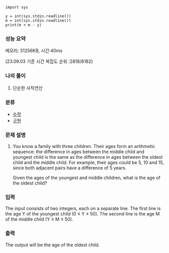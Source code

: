 ```
import sys

y = int(sys.stdin.readline())
m = int(sys.stdin.readline())
print(m + m - y)
```

### 성능 요약

메모리:   31256KB, 시간:40ms 

(23.09.03 기준 시간 복잡도 순위 :2818/6182)



### 나의 풀이

1. 단순한 사칙연산



### 분류

- [수학](https://www.acmicpc.net/problem/tag/124)
- [구현](https://www.acmicpc.net/problem/tag/102)

### 문제 설명

1. You know a family with three children. Their ages form an arithmetic sequence: the difference in ages between the middle child and youngest child is the same as the difference in ages between the oldest child and the middle child. For example, their ages could be 5, 10 and 15, since both adjacent pairs have a difference of 5 years.

   Given the ages of the youngest and middle children, what is the age of the oldest child?


### 입력

The input consists of two integers, each on a separate line. The first line is the age Y of the youngest child (0 ≤ Y ≤ 50). The second line is the age M of the middle child (Y ≤ M ≤ 50).

### 출력

The output will be the age of the oldest child.
